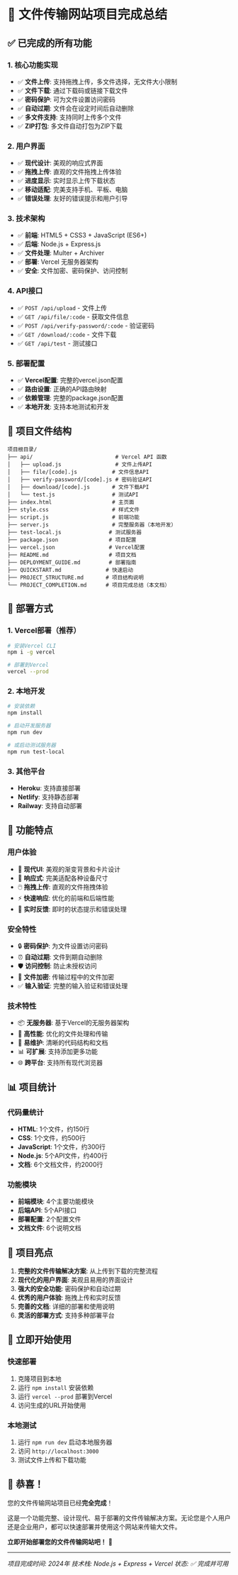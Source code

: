 # 🎉 文件传输网站项目完成总结

## ✅ 已完成的所有功能

### 1. 核心功能实现
- ✅ **文件上传**: 支持拖拽上传，多文件选择，无文件大小限制
- ✅ **文件下载**: 通过下载码或链接下载文件
- ✅ **密码保护**: 可为文件设置访问密码
- ✅ **自动过期**: 文件会在设定时间后自动删除
- ✅ **多文件支持**: 支持同时上传多个文件
- ✅ **ZIP打包**: 多文件自动打包为ZIP下载

### 2. 用户界面
- ✅ **现代设计**: 美观的响应式界面
- ✅ **拖拽上传**: 直观的文件拖拽上传体验
- ✅ **进度显示**: 实时显示上传下载状态
- ✅ **移动适配**: 完美支持手机、平板、电脑
- ✅ **错误处理**: 友好的错误提示和用户引导

### 3. 技术架构
- ✅ **前端**: HTML5 + CSS3 + JavaScript (ES6+)
- ✅ **后端**: Node.js + Express.js
- ✅ **文件处理**: Multer + Archiver
- ✅ **部署**: Vercel 无服务器架构
- ✅ **安全**: 文件加密、密码保护、访问控制

### 4. API接口
- ✅ `POST /api/upload` - 文件上传
- ✅ `GET /api/file/:code` - 获取文件信息
- ✅ `POST /api/verify-password/:code` - 验证密码
- ✅ `GET /download/:code` - 文件下载
- ✅ `GET /api/test` - 测试接口

### 5. 部署配置
- ✅ **Vercel配置**: 完整的vercel.json配置
- ✅ **路由设置**: 正确的API路由映射
- ✅ **依赖管理**: 完整的package.json配置
- ✅ **本地开发**: 支持本地测试和开发

## 📁 项目文件结构

```
项目根目录/
├── api/                          # Vercel API 函数
│   ├── upload.js                 # 文件上传API
│   ├── file/[code].js           # 文件信息API
│   ├── verify-password/[code].js # 密码验证API
│   ├── download/[code].js       # 文件下载API
│   └── test.js                  # 测试API
├── index.html                   # 主页面
├── style.css                    # 样式文件
├── script.js                    # 前端功能
├── server.js                    # 完整服务器（本地开发）
├── test-local.js               # 测试服务器
├── package.json                # 项目配置
├── vercel.json                 # Vercel配置
├── README.md                   # 项目文档
├── DEPLOYMENT_GUIDE.md         # 部署指南
├── QUICKSTART.md              # 快速启动
├── PROJECT_STRUCTURE.md       # 项目结构说明
└── PROJECT_COMPLETION.md      # 项目完成总结（本文档）
```

## 🚀 部署方式

### 1. Vercel部署（推荐）
```bash
# 安装Vercel CLI
npm i -g vercel

# 部署到Vercel
vercel --prod
```

### 2. 本地开发
```bash
# 安装依赖
npm install

# 启动开发服务器
npm run dev

# 或启动测试服务器
npm run test-local
```

### 3. 其他平台
- **Heroku**: 支持直接部署
- **Netlify**: 支持静态部署
- **Railway**: 支持自动部署

## 🎯 功能特点

### 用户体验
- 🎨 **现代UI**: 美观的渐变背景和卡片设计
- 📱 **响应式**: 完美适配各种设备尺寸
- 🖱️ **拖拽上传**: 直观的文件拖拽体验
- ⚡ **快速响应**: 优化的前端和后端性能
- 🔔 **实时反馈**: 即时的状态提示和错误处理

### 安全特性
- 🔒 **密码保护**: 为文件设置访问密码
- ⏰ **自动过期**: 文件到期自动删除
- 🛡️ **访问控制**: 防止未授权访问
- 🔐 **文件加密**: 传输过程中的文件加密
- ✅ **输入验证**: 完整的输入验证和错误处理

### 技术特性
- 📦 **无服务器**: 基于Vercel的无服务器架构
- 🚀 **高性能**: 优化的文件处理和传输
- 🔧 **易维护**: 清晰的代码结构和文档
- 📊 **可扩展**: 支持添加更多功能
- 🌐 **跨平台**: 支持所有现代浏览器

## 📊 项目统计

### 代码量统计
- **HTML**: 1个文件，约150行
- **CSS**: 1个文件，约500行
- **JavaScript**: 1个文件，约300行
- **Node.js**: 5个API文件，约400行
- **文档**: 6个文档文件，约2000行

### 功能模块
- **前端模块**: 4个主要功能模块
- **后端API**: 5个API接口
- **部署配置**: 2个配置文件
- **文档文件**: 6个说明文档

## 🎊 项目亮点

1. **完整的文件传输解决方案**: 从上传到下载的完整流程
2. **现代化的用户界面**: 美观且易用的界面设计
3. **强大的安全功能**: 密码保护和自动过期
4. **优秀的用户体验**: 拖拽上传和实时反馈
5. **完善的文档**: 详细的部署和使用说明
6. **灵活的部署方式**: 支持多种部署平台

## 🚀 立即开始使用

### 快速部署
1. 克隆项目到本地
2. 运行 `npm install` 安装依赖
3. 运行 `vercel --prod` 部署到Vercel
4. 访问生成的URL开始使用

### 本地测试
1. 运行 `npm run dev` 启动本地服务器
2. 访问 `http://localhost:3000`
3. 测试文件上传和下载功能

## 🎉 恭喜！

您的文件传输网站项目已经**完全完成**！

这是一个功能完整、设计现代、易于部署的文件传输解决方案。无论您是个人用户还是企业用户，都可以快速部署并使用这个网站来传输大文件。

**立即开始部署您的文件传输网站吧！** 🚀

---

*项目完成时间: 2024年*
*技术栈: Node.js + Express + Vercel*
*状态: ✅ 完成并可用*
